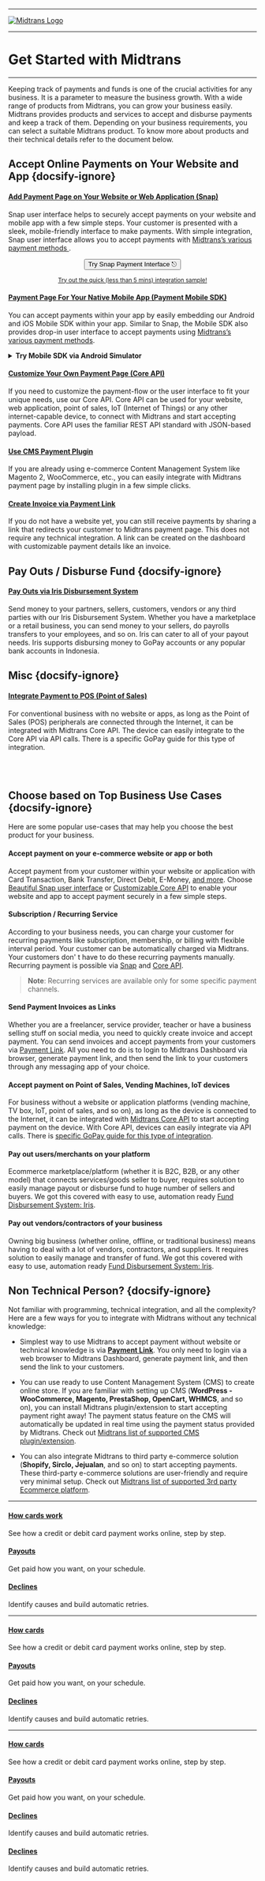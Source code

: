 <hr>

[![Midtrans Logo](/asset/image/main/midtrans-logo.png ':size=220')](https://midtrans.com)<hr>

# Get Started with Midtrans

<hr>
Keeping track of payments and funds is one of the crucial activities for any business. It is a parameter to measure the business growth. With a wide range of products from Midtrans, you can grow your business easily. Midtrans provides products and services to accept and disburse payments and keep a track of them. Depending on your business requirements, you can select a suitable Midtrans product. 
To know more about products and their technical details refer to the document below.

<!-- TODO: add more image for each product so it doesn't look to plain? -->

## Accept Online Payments on Your Website and App {docsify-ignore}

<div class="my-card">

#### [Add Payment Page on Your Website or Web Application (Snap)](/en/snap/overview.md)

Snap user interface helps to securely accept payments on your website and mobile app with a few simple steps. Your customer is presented with a sleek, mobile-friendly interface to make payments. With simple integration, Snap user interface allows you to accept payments with [Midtrans’s various payment methods ](https://midtrans.com/payments).
<br> <!-- TODO: use better CORS proxy, cors-anywhere is limited per referrer domain  -->

<p style="text-align: center;">
  <button onclick="
  event.target.innerText = `Processing...`;
  var reqHeaders = new Headers();
  reqHeaders.append('Accept', 'application/json');
  reqHeaders.append('Content-Type', 'application/json');
  reqHeaders.append('Authorization', 'Basic '+btoa('SB-Mid-server-GwUP_WGbJPXsDzsNEBRs8IYA:'));
  var reqOpts = {
    method: 'POST',
    headers: reqHeaders,
    body: JSON.stringify({
      'transaction_details':{
        'order_id':'demo-docs-main-'+Math.round((new Date()).getTime()/1),
        'gross_amount':10000
      },
      'credit_card':{
        'secure':true
      }
    })
  };
  fetch('https://cors-anywhere.herokuapp.com/https://app.sandbox.midtrans.com/snap/v1/transactions', reqOpts)
    .then(res=>res.json())
    .then(res=>{
      let snapToken = res.token;
      snap.pay(snapToken,{
        onSuccess: function(res){ console.log('Snap result:',res) },
        onPending: function(res){ console.log('Snap result:',res) },
        onError: function(res){ console.log('Snap result:',res) },
      });
    })
    .catch( e=>{ console.error(e); window.open('https://demo.midtrans.com', '_blank'); } )
    .finally( e=>{ event.target.innerText = `Pay with Snap ⎋` })
  " class="my-btn">Try Snap Payment Interface ⎋</button>
</p>
<div style="text-align: center;">

<sup>[Try out the quick (less than 5 mins) integration sample!](/en/snap/interactive-demo.md)</sup>

</div>
</div>

<div class="my-card">

#### [Payment Page For Your Native Mobile App (Payment Mobile SDK)](https://mobile-docs.midtrans.com)

You can accept payments within your app by easily embedding our Android and iOS Mobile SDK within your app. Similar to Snap, the Mobile SDK also provides drop-in user interface to accept payments using [Midtrans’s various payment methods](https://midtrans.com/payments).

<details>
<summary><b>Try Mobile SDK via Android Simulator</b></summary>
<article>
<div style="text-align: center;">
<iframe src="https://appetize.io/embed/9r0b89zu862f8eu1ukd0ecpgxc?device=nexus5&scale=75&orientation=portrait&osVersion=8.1"width="300px" height="600px" frameborder="0" scrolling="no"></iframe>
</div>
</article>
</details>
</div>

<div class="my-card">

#### [Customize Your Own Payment Page (Core API)](/en/core-api/overview.md)

If you need to customize the payment-flow or the user interface to fit your unique needs, use our Core API. Core API can be used for your website, web application, point of sales, IoT (Internet of Things) or any other internet-capable device, to connect with Midtrans and start accepting payments. Core API uses the familiar REST API standard with JSON-based payload.

</div>

<div class="my-card">

#### [Use CMS Payment Plugin](/en/snap/with-plugins.md)

If you are already using e-commerce Content Management System like Magento 2, WooCommerce, etc., you can easily integrate with Midtrans payment page by installing plugin in a few simple clicks.

</div>

<div class="my-card">

#### [Create Invoice via Payment Link](/en/payment-link/overview.md)

If you do not have a website yet, you can still receive payments by sharing a link that redirects your customer to Midtrans payment page. This does not require any technical integration. A link can be created on the dashboard with customizable payment details like an invoice.

</div>

## Pay Outs / Disburse Fund {docsify-ignore}

<div class="my-card">

#### [Pay Outs via Iris Disbursement System](https://iris-docs.midtrans.com/)

Send money to your partners, sellers, customers, vendors or any third parties with our Iris Disbursement System. Whether you have a marketplace or a retail business, you can send money to your sellers, do payrolls transfers to your employees, and so on. Iris can cater to all of your payout needs. Iris supports disbursing money to GoPay accounts or any popular bank accounts in Indonesia.

</div>

## Misc {docsify-ignore}

<!-- TODO: write this page -->
<div class="my-card">

<!-- #### [Integrate Payment to POS](/en/pos/overview.md) -->

#### [Integrate Payment to POS (Point of Sales)](#accept-payment-on-point-of-sales-vending-machines-iot-devices)

For conventional business with no website or apps, as long as the Point of Sales (POS) peripherals are connected through the Internet, it can be integrated with Midtrans Core API. The device can easily integrate to the Core API via API calls. There is a specific GoPay guide for this type of integration.

</div>

<br> <br>

## Choose based on Top Business Use Cases {docsify-ignore}

Here are some popular use-cases that may help you choose the best product for your business.

#### Accept payment on your e-commerce website or app or both

Accept payment from your customer within your website or application with Card Transaction, Bank Transfer, Direct Debit, E-Money, [and more](https://midtrans.com/payments). Choose [Beautiful Snap user interface](/en/snap/overview.md) or [Customizable Core API](/en/core-api/overview.md) to enable your website and app to accept payment securely in a few simple steps.

#### Subscription / Recurring Service

According to your business needs, you can charge your customer for recurring payments like subscription, membership, or billing with flexible interval period. Your customer can be automatically charged via Midtrans. Your customers don' t have to do these recurring payments manually. Recurring payment is possible via [Snap](/en/snap/advanced-feature.md#recurring-subscription-card-transaction) and [Core API](/en/core-api/advanced-features.md#recurringone-click-transaction).

> **Note**: Recurring services are available only for some specific payment channels.

#### Send Payment Invoices as Links

<!-- <TODO: elaborate payment link or maybe also selly?> -->

Whether you are a freelancer, service provider, teacher or have a business selling stuff on social media, you need to quickly create invoice and accept payment. You can send invoices and accept payments from your customers via [Payment Link](/en/payment-link/overview.md). All you need to do is to login to Midtrans Dashboard via browser, generate payment link, and then send the link to your customers through any messaging app of your choice.

#### Accept payment on Point of Sales, Vending Machines, IoT devices

For business without a website or application platforms (vending machine, TV box, IoT, point of sales, and so on), as long as the device is connected to the Internet, it can be integrated with [Midtrans Core API](/en/core-api/overview.md) to start accepting payment on the device. With Core API, devices can easily integrate via API calls. There is [specific GoPay guide for this type of integration](https://midtrans-advanced-faq.netlify.com/#/partner-gopay-pos).

#### Pay out users/merchants on your platform

<!-- <TODO: elaborate iris> -->

Ecommerce marketplace/platform (whether it is B2C, B2B, or any other model) that connects services/goods seller to buyer, requires solution to easily manage payout or disburse fund to huge number of sellers and buyers. We got this covered with easy to use, automation ready [Fund Disbursement System: Iris](https://midtrans.com/iris).

#### Pay out vendors/contractors of your business

<!-- <TODO: elaborate iris> -->

Owning big business (whether online, offline, or traditional business) means having to deal with a lot of vendors, contractors, and suppliers. It requires solution to easily manage and transfer of fund. We got this covered with easy to use, automation ready [Fund Disbursement System: Iris](https://midtrans.com/iris).

<!-- < TODO:Add More Use Case> -->
<!-- Case Topup -->

## Non Technical Person? {docsify-ignore}

<!-- <TODO: elaborate plugin, payment link, or snap plugin for non-dev reader> -->

Not familiar with programming, technical integration, and all the complexity? Here are a few ways for you to integrate with Midtrans without any technical knowledge:

- Simplest way to use Midtrans to accept payment without website or technical knowledge is via [**Payment Link**](/en/payment-link/overview.md). You only need to login via a web browser to Midtrans Dashboard, generate payment link, and then send the link to your customers.

- You can use ready to use Content Management System (CMS) to create online store. If you are familiar with setting up CMS (**WordPress - WooCommerce, Magento, PrestaShop, OpenCart, WHMCS**, and so on), you can install Midtrans plugin/extension to start accepting payment right away! The payment status feature on the CMS will automatically be updated in real time using the payment status provided by Midtrans. Check out [Midtrans list of supported CMS plugin/extension](/en/snap/with-plugins.md).

- You can also integrate Midtrans to third party e-commerce solution (**Shopify, Sirclo, Jejualan**, and so on) to start accepting payments. These third-party e-commerce solutions are user-friendly and require very minimal setup. Check out [Midtrans list of supported 3rd party Ecommerce platform](/en/snap/platform/overview.md).


<!-- //example -->
<hr/> 
<!-- 1 row 2 columns -->
<div class="cards-r-2">
  <div class="my-card">

  #### [How cards work](/en/payment-link/overview.md)

  See how a credit or debit card payment works online, step by step.

  </div>
  <div class="my-card">

  #### [Payouts](/en/payment-link/overview.md)

  Get paid how you want, on your schedule.

  </div>
  <div class="my-card">

  #### [Declines](/en/payment-link/overview.md)

  Identify causes and build automatic retries.

  </div>
</div>


<hr/> 
<!-- 1 row 3 columns -->
<div class="cards-r-3">
  <div class="my-card">

  #### [How cards](/en/payment-link/overview.md)

  See how a credit or debit card payment works online, step by step.

  </div>
  <div class="my-card">

  #### [Payouts](/en/payment-link/overview.md)

  Get paid how you want, on your schedule.

  </div>
  <div class="my-card">

  #### [Declines](/en/payment-link/overview.md)

  Identify causes and build automatic retries.

  </div>
</div>

<hr/> 
<!-- 1 row 4 columns -->
<div class="cards-r-4">
  <div class="my-card">

  #### [How cards](/en/payment-link/overview.md)

  See how a credit or debit card payment works online, step by step.

  </div>
  <div class="my-card">

  #### [Payouts](/en/payment-link/overview.md)

  Get paid how you want, on your schedule.

  </div>
  <div class="my-card">

  #### [Declines](/en/payment-link/overview.md)

  Identify causes and build automatic retries.

  </div>
  <div class="my-card">

  #### [Declines](/en/payment-link/overview.md)

  Identify causes and build automatic retries.

  </div>
</div>
